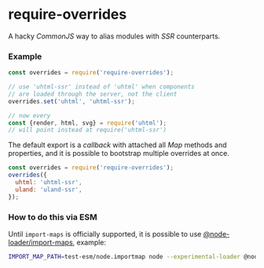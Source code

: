 # require-overrides

A hacky *CommonJS* way to alias modules with *SSR* counterparts.

### Example
```js
const overrides = require('require-overrides');

// use 'uhtml-ssr' instead of 'uhtml' when components
// are loaded through the server, not the client
overrides.set('uhtml', 'uhtml-ssr');

// now every
const {render, html, svg} = require('uhtml');
// will point instead at require('uhtml-ssr')
```

The default export is a *callback* with attached all *Map* methods and properties, and it is possible to bootstrap multiple overrides at once.

```js
const overrides = require('require-overrides');
overrides({
  uhtml: 'uhtml-ssr',
  uland: 'uland-ssr',
});
```

### How to do this via ESM

Until `import-maps` is officially supported, it is possible to use [@node-loader/import-maps](https://github.com/node-loader/node-loader-import-maps), example:

```sh
IMPORT_MAP_PATH=test-esm/node.importmap node --experimental-loader @node-loader/import-maps test-esm/index.js
```
